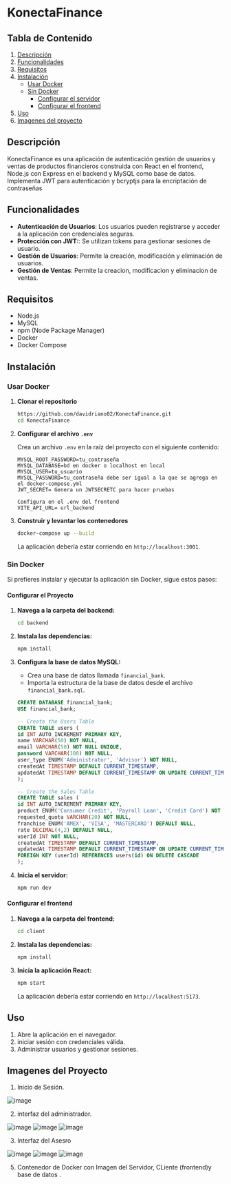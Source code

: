 # **KonectaFinance**

## **Tabla de Contenido**

1. [Descripción](#descripción)
2. [Funcionalidades](#funcionalidades)
3. [Requisitos](#requisitos)
4. [Instalación](#instalación)
   - [Usar Docker](#usar-docker)
   - [Sin Docker](#sin-docker)
     - [Configurar el servidor](#configurar-el-servidor)
     - [Configurar el frontend](#configurar-el-frontend)
5. [Uso](#uso)
6. [Imagenes del proyecto ](#imagenes-del-proyecto)


## **Descripción**

KonectaFinance es una aplicación de autenticación  gestión de usuarios y ventas de productos financieros construida con React en el frontend, Node.js con Express en el backend y MySQL como base de datos. Implementa JWT para autenticación y bcryptjs para la encriptación de contraseñas

## **Funcionalidades**

- **Autenticación de Usuarios**: Los usuarios pueden registrarse y acceder a la aplicación con credenciales seguras.
- **Protección con JWT:**: Se utilizan tokens para gestionar sesiones de usuario.
- **Gestión de Usuarios**: Permite la creación, modificación y eliminación de usuarios.
- **Gestión de Ventas**: Permite la creacion, modificacion y eliminacion de ventas.

## **Requisitos**

- Node.js
- MySQL
- npm (Node Package Manager)
- Docker
- Docker Compose

## **Instalación**

### **Usar Docker**

1. **Clonar el repositorio**

    ```bash
    https://github.com/davidriano02/KonectaFinance.git
    cd KonectaFinance
    ```

2. **Configurar el archivo `.env`**

    Crea un archivo `.env` en la raíz del proyecto con el siguiente contenido:

    ```
    MYSQL_ROOT_PASSWORD=tu_contraseña
    MYSQL_DATABASE=bd en docker o localhost en local
    MYSQL_USER=tu_usuario
    MYSQL_PASSWORD=tu_contraseña debe ser igual a la que se agrega en el docker-compose.yml
    JWT_SECRET= Genera un JWTSECRETC para hacer pruebas

    Configura en el .env del frontend
    VITE_API_URL= url_backend
    ```

3. **Construir y levantar los contenedores**

    ```bash
    docker-compose up --build
    ```

    La aplicación debería estar corriendo en `http://localhost:3001`.



### **Sin Docker**

Si prefieres instalar y ejecutar la aplicación sin Docker, sigue estos pasos:

#### **Configurar el Proyecto**

1. **Navega a la carpeta del backend:**

    ```bash
    cd backend
    ```
2. **Instala las dependencias:**  

     ```bash
    npm install
    ```
3. **Configura la base de datos MySQL:**

    - Crea una base de datos llamada `financial_bank`.
    - Importa la estructura de la base de datos desde el archivo `financial_bank.sql`.

    ```sql
   CREATE DATABASE financial_bank;
   USE financial_bank;
   
   -- Create the Users Table
   CREATE TABLE users (
   id INT AUTO_INCREMENT PRIMARY KEY,
   name VARCHAR(50) NOT NULL,
   email VARCHAR(50) NOT NULL UNIQUE,
   password VARCHAR(100) NOT NULL,
   user_type ENUM('Administrator', 'Advisor') NOT NULL,
   createdAt TIMESTAMP DEFAULT CURRENT_TIMESTAMP,
   updatedAt TIMESTAMP DEFAULT CURRENT_TIMESTAMP ON UPDATE CURRENT_TIMESTAMP
   );
   
   -- Create the Sales Table
   CREATE TABLE sales (
   id INT AUTO_INCREMENT PRIMARY KEY,
   product ENUM('Consumer Credit', 'Payroll Loan', 'Credit Card') NOT NULL,
   requested_quota VARCHAR(20) NOT NULL,
   franchise ENUM('AMEX', 'VISA', 'MASTERCARD') DEFAULT NULL,
   rate DECIMAL(4,2) DEFAULT NULL,
   userId INT NOT NULL,
   createdAt TIMESTAMP DEFAULT CURRENT_TIMESTAMP,
   updatedAt TIMESTAMP DEFAULT CURRENT_TIMESTAMP ON UPDATE CURRENT_TIMESTAMP,
   FOREIGN KEY (userId) REFERENCES users(id) ON DELETE CASCADE
   );
    ```

4. **Inicia el servidor:**

    ```bash
    npm run dev
    ```

#### **Configurar el frontend**

1. **Navega a la carpeta del frontend:**

    ```bash
    cd client
    ```

2. **Instala las dependencias:**

    ```bash
    npm install
    ```

3. **Inicia la aplicación React:**

    ```bash
    npm start
    ```

    La aplicación debería estar corriendo en `http://localhost:5173`.

## **Uso**

1. Abre la aplicación en el navegador.
2. iniciar sesión con credenciales válida.
3. Administrar usuarios y gestionar sesiones.


## **Imagenes del Proyecto**

1. Inicio de Sesión.
   
![image](https://github.com/user-attachments/assets/b9a514a3-4a5d-44c1-a7b5-46f197e478ff)


2. interfaz del administrador.
   
![image](https://github.com/user-attachments/assets/331eea0f-1f6c-4ca9-b9f0-c557e6652cb5)
![image](https://github.com/user-attachments/assets/55d58822-c941-4b59-852e-d54ef4506b0b)
![image](https://github.com/user-attachments/assets/5fc6ee4f-5b91-4580-a936-109a39b36f23)



3. Interfaz del Asesro

  ![image](https://github.com/user-attachments/assets/f6962cb2-6524-4371-b2fc-09106e473c88)
  ![image](https://github.com/user-attachments/assets/004b9f14-fafe-490f-aa7c-f75063ba3bb8)
  ![image](https://github.com/user-attachments/assets/1afe00af-dfdf-4ea9-b797-e3a9e6e76822)




5. Contenedor de Docker con Imagen del Servidor, CLiente (frontend)y base de datos .
   





